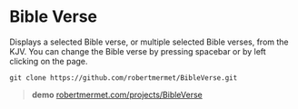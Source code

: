 # Bible Verse

Displays a selected Bible verse, or multiple selected Bible verses, from the KJV.
You can change the Bible verse by pressing spacebar or by left clicking on the page.

    git clone https://github.com/robertmermet/BibleVerse.git

>**demo** [robertmermet.com/projects/BibleVerse](http://robertmermet.com/projects/BibleVerse)